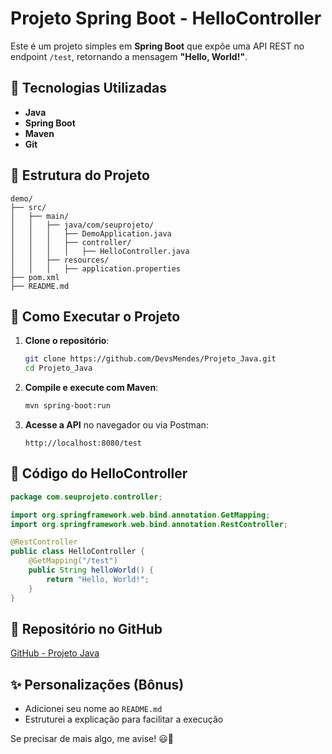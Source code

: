 # Projeto Spring Boot - HelloController

Este é um projeto simples em **Spring Boot** que expõe uma API REST no endpoint `/test`, retornando a mensagem **"Hello, World!"**.

## 🚀 Tecnologias Utilizadas
- **Java**
- **Spring Boot**
- **Maven**
- **Git**

## 📂 Estrutura do Projeto
```
demo/
├── src/
│   ├── main/
│   │   ├── java/com/seuprojeto/
│   │   │   ├── DemoApplication.java
│   │   │   ├── controller/
│   │   │   │   ├── HelloController.java
│   │   ├── resources/
│   │   │   ├── application.properties
├── pom.xml
├── README.md
```

## 📌 Como Executar o Projeto

1. **Clone o repositório**:
   ```bash
   git clone https://github.com/DevsMendes/Projeto_Java.git
   cd Projeto_Java
   ```

2. **Compile e execute com Maven**:
   ```bash
   mvn spring-boot:run
   ```

3. **Acesse a API** no navegador ou via Postman:
   ```
   http://localhost:8080/test
   ```

## 📜 Código do HelloController

```java
package com.seuprojeto.controller;

import org.springframework.web.bind.annotation.GetMapping;
import org.springframework.web.bind.annotation.RestController;

@RestController
public class HelloController {
    @GetMapping("/test")
    public String helloWorld() {
        return "Hello, World!";
    }
}
```

## 🔗 Repositório no GitHub
[GitHub - Projeto Java](https://github.com/DevsMendes/Projeto_Java)

## ✨ Personalizações (Bônus)
- Adicionei seu nome ao `README.md`
- Estruturei a explicação para facilitar a execução

Se precisar de mais algo, me avise! 😃🚀
